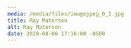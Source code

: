 ```yaml
---
media: /media/files/imagejpeg_0_1.jpg
title: Ray Materson
alt: Ray Materson
date: 2020-08-06 17:16:00 -0500
---
```

